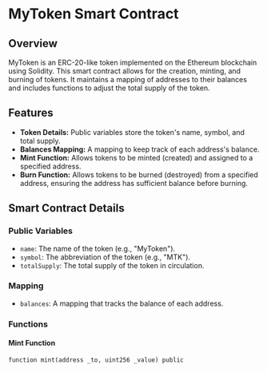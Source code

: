 # MyToken Smart Contract

## Overview

MyToken is an ERC-20-like token implemented on the Ethereum blockchain using Solidity. This smart contract allows for the creation, minting, and burning of tokens. It maintains a mapping of addresses to their balances and includes functions to adjust the total supply of the token.

## Features

- **Token Details:** Public variables store the token's name, symbol, and total supply.
- **Balances Mapping:** A mapping to keep track of each address's balance.
- **Mint Function:** Allows tokens to be minted (created) and assigned to a specified address.
- **Burn Function:** Allows tokens to be burned (destroyed) from a specified address, ensuring the address has sufficient balance before burning.

## Smart Contract Details

### Public Variables

- `name`: The name of the token (e.g., "MyToken").
- `symbol`: The abbreviation of the token (e.g., "MTK").
- `totalSupply`: The total supply of the token in circulation.

### Mapping

- `balances`: A mapping that tracks the balance of each address.

### Functions

#### Mint Function

```solidity
function mint(address _to, uint256 _value) public

